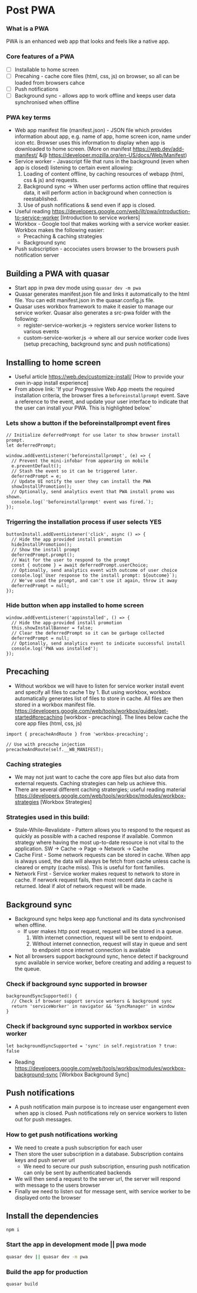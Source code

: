 # Post PWA

### What is a PWA
PWA is an enhanced web app that looks and feels like a native app.

### Core features of a PWA
- [ ] Installable to home screen
- [ ] Precahing - cache core files (html, css, js) on browser, so all can be loaded from browsers cahce
- [ ] Push notifications
- [ ] Background sync - allows app to work offline and keeps user data synchronised when offline

### PWA key terms
- Web app manifest file (manifest.json) - JSON file which provides information about app, e.g. name of app, home screen icon, name under icon etc. Browser uses this information to display when app is downloaded to home screen. (More on manifest https://web.dev/add-manifest/ &@ https://developer.mozilla.org/en-US/docs/Web/Manifest)
- Service worker - Javascript file that runs in the background (even when app is closed) listening to certain event allowing:
  1. Loading of content offline, by caching resources of webapp (html, css & js) and requests. 
  2. Background sync -> When user performs action offline that requires data, it will perform action in background when connection is reestablished.
  3. Use of push nofifications & send even if app is closed.
- Useful reading https://developers.google.com/web/ilt/pwa/introduction-to-service-worker [Introduction to service workers]
- Workbox - Google tool that makes working with a service worker easier. Workbox makes the following easier:
  - Precaching & caching strategies
  - Background sync
- Push subscription - accociates users browser to the browsers push notification server

## Building a PWA with quasar

- Start app in pwa dev mode using ```quasar dev -m pwa```
- Quasar generates manifest.json file and links it automatically to the html file. You can edit manifest.json in the quasar.config.js file.
- Quasar uses workbox framework to make it easier to manage our service worker. Quasar also generates a src-pwa folder with the following:
  - register-service-worker.js -> registers service worker listens to various events
  - custom-service-worker.js -> where all our service worker code lives (setup precaching, background sync and push notifications)

## Installing to home screen
- Useful article https://web.dev/customize-install/ [How to provide your own in-app install experience]
- From above link: 'If your Progressive Web App meets the required installation criteria, the browser fires a ```beforeinstallprompt``` event. Save a reference to the event, and update your user interface to indicate that the user can install your PWA. This is highlighted below.'

### Lets show a button if the beforeinstallprompt event fires

```
// Initialize deferredPrompt for use later to show browser install prompt.
let deferredPrompt;

window.addEventListener('beforeinstallprompt', (e) => {
  // Prevent the mini-infobar from appearing on mobile
  e.preventDefault();
  // Stash the event so it can be triggered later.
  deferredPrompt = e;
  // Update UI notify the user they can install the PWA
  showInstallPromotion();
  // Optionally, send analytics event that PWA install promo was shown.
  console.log(`'beforeinstallprompt' event was fired.`);
});
```

### Trigerring the installation process if user selects YES

```
buttonInstall.addEventListener('click', async () => {
  // Hide the app provided install promotion
  hideInstallPromotion();
  // Show the install prompt
  deferredPrompt.prompt();
  // Wait for the user to respond to the prompt
  const { outcome } = await deferredPrompt.userChoice;
  // Optionally, send analytics event with outcome of user choice
  console.log(`User response to the install prompt: ${outcome}`);
  // We've used the prompt, and can't use it again, throw it away
  deferredPrompt = null;
});
```

### Hide button when app installed to home screen

```
window.addEventListener('appinstalled', () => {
  // Hide the app-provided install promotion
  this.showInstallBanner = false;
  // Clear the deferredPrompt so it can be garbage collected
  deferredPrompt = null;
  // Optionally, send analytics event to indicate successful install
  console.log('PWA was installed');
});
```

## Precaching

- Without workbox we will have to listen for service worker install event and specify all files to cache 1 by 1. But using workbox, workbox automatically generates list of files to store in cache. All files are then stored in a workbox manifest file. https://developers.google.com/web/tools/workbox/guides/get-started#precaching [workbox - precaching]. The lines below cache the core app files (html, css, js)
```
import { precacheAndRoute } from 'workbox-precaching';

// Use with precache injection
precacheAndRoute(self.__WB_MANIFEST);
```

### Caching strategies

- We may not just want to cache the core app files but also data from external requests. Caching strategies can help us achieve this.
- There are several different caching stratergies; useful reading material https://developers.google.com/web/tools/workbox/modules/workbox-strategies [Workbox Strategies]

### Strategies used in this build:

- Stale-While-Revalidate - Pattern allows you to respond to the request as quickly as possible with a cached response if available. Common strategy where having the most up-to-date resource is not vital to the application. SW -> Cache -> Page -> Network -> Cache
- Cache First - Some network requests can be stored in cache. When app is always used, the data will always be fetch from cache unless cache is cleared or empty (cache miss). This is useful for font families.
- Network First - Service worker makes request to network to store in cache. If nerwork request fails, then most recent data in cache is returned. Ideal if alot of network request will be made.

## Background sync

- Background sync helps keep app functional and its data synchronised when offline.
  - If user makes http post request, request will be stored in a queue.
    1. With internet connection, request will be sent to endpoint.
    2. Without internet connection, request will stay in queue and sent to endpoint once internet connection is available
- Not all browsers support background sync, hence detect if background sync available in service worker, before creating and adding a request to the queue.

### Check if background sync supported in browser
```
backgroundSyncSupported() {
  // Check if browser support service workers & background sync
  return 'serviceWorker' in navigator && 'SyncManager' in window
}
```

### Check if background sync supported in workbox service worker
```
let backgroundSyncSupported = 'sync' in self.registration ? true: false
```
- Reading https://developers.google.com/web/tools/workbox/modules/workbox-background-sync [Workbox Background Sync]

## Push notifications
- A push notification main purpose is to increase user engangement even when app is closed. Push notifications rely on service workers to listen out for push messages.

### How to get push notifications working
- We need to create a push subscription for each user
- Then store the user subscription in a database. Subscription contains keys and push server url
  - We need to secure our push subscription, ensuring push notification can only be sent by authenticated backends
- We will then send a request to the server url, the server will respond with message to the users browser
- Finally we need to listen out for message sent, with service worker to be displayed onto the browser

## Install the dependencies
```bash
npm i
```

### Start the app in development mode || pwa mode
```bash
quasar dev || quasar dev -m pwa
```

### Build the app for production
```bash
quasar build
```
